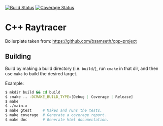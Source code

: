 [![Build Status](https://travis-ci.org/simplay/cpptracer.svg?branch=master)](https://travis-ci.org/simplay/cpptracer)
[![Coverage Status](https://coveralls.io/repos/github/simplay/cpptracer/badge.svg?branch=master)](https://coveralls.io/github/simplay/cpptracer?branch=master)

# C++ Raytracer

Boilerplate taken from: https://github.com/bsamseth/cpp-project

## Building

Build by making a build directory (i.e. `build/`), run `cmake` in that dir, and then use `make` to build the desired target.

Example:

``` bash
$ mkdir build && cd build
$ cmake .. -DCMAKE_BUILD_TYPE=[Debug | Coverage | Release]
$ make
$ ./main.x
$ make gtest     # Makes and runs the tests.
$ make coverage  # Generate a coverage report.
$ make doc       # Generate html documentation.
```